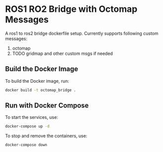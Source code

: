 # ROS1 RO2 Bridge with Octomap Messages
A ros1 to ros2 bridge dockerfile setup. Currently supports following custom messages:

1. octomap
2. TODO gridmap and other custom msgs if needed

## Build the Docker Image
To build the Docker image, run:
```bash
docker build -t octomap_bridge .
```

## Run with Docker Compose
To start the services, use:
```bash
docker-compose up -d
```

To stop and remove the containers, use:
```bash
docker-compose down
```
